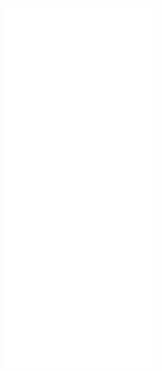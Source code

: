

<img src="https://github.com/aktsasori/aktsasori/blob/master/generated/overview.svg#gh-dark-mode-only" />
<img src="https://github.com/aktsasori/aktsasori/blob/master/generated/languages.svg#gh-dark-mode-only" />
<img src="https://github.com/aktsasori/aktsasori/blob/master/generated/overview.svg#gh-light-mode-only" />
<img src="https://github.com/aktsasori/aktsasori/blob/master/generated/languages.svg#gh-light-mode-only" />

